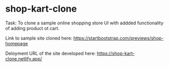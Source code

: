 # shop-kart-clone

Task: To clone a sample online shopping store UI with addded functionality of adding product ot cart.

Link to sample site cloned here: https://startbootstrap.com/previews/shop-homepage

Deloyment URL of the site developed here: https://shop-kart-clone.netlify.app/
